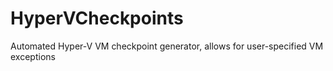 # HyperVCheckpoints
Automated Hyper-V VM checkpoint generator, allows for user-specified VM exceptions
